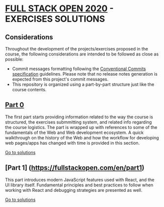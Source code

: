 # [FULL STACK OPEN 2020](https://fullstackopen.com/en) - EXERCISES SOLUTIONS

## Considerations

Throughout the development of the projects/exercises proposed in the course, the following considerations are intended to be followed as close as possible:

- Commit messages formatting following the [Conventional Commits specification](https://www.conventionalcommits.org/en/v1.0.0/#specification) guidelines. Please note that no release notes generation is expected from this project's commit messages.
- This repository is organized using a part-by-part structure just like the course contents.  

## [Part 0](https://fullstackopen.com/en/part0)

The first part starts providing information related to the way the course is structured, the exercises submmitting system, and related info regarding the course logistics. The part is wrapped up with references to some of the fundamentals of the Web and Web development ecosystem. A quick walkthrough on the history of the Web and how the workflow for developing web pages/apps has changed with time is provided in this section.

[Go to solutions](./part0)

## [Part 1] (https://fullstackopen.com/en/part1)

This part introduces modern JavaScript features used with React, and the UI library itself. Fundamental principles and best practices to follow when working with React and debugging strategies are presented as well.

[Go to solutions](./part1)
